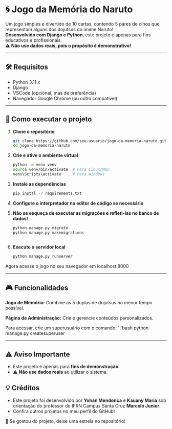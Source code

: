 # 🌀 Jogo da Memória do Naruto

Um jogo simples e divertido de 10 cartas, contendo 5 pares de olhos que representam alguns dos dojutsus do anime Naruto!  
**Desenvolvido com Django e Python**, este projeto é apenas para fins educativos e profissionais.  
⚠️ **Não use dados reais, pois o propósito é demonstrativo!**

---
## 🛠️ Requisitos
  - Python 3.11.x
  - Django
  - VSCode (opcional, mas de preferência)
  - Navegador Google Chrome (ou outro compatível)

---
## 🚀 Como executar o projeto

1. **Clone o repositório**:  
    ```bash
    git clone https://github.com/seu-usuario/jogo-da-memoria-naruto.git
    cd jogo-da-memoria-naruto
   
2. **Crie e ative o ambiente virtual**
    ```bash
    python -m venv venv
    source venv/bin/activate  # Para Linux/Mac
    venv\Scripts\activate     # Para Windows

3. **Instale as dependências**
    ```bash
    pip instal -r requirements.txt

4. **Configure o interpretador no editor de código se necessário**

5. **Não se esqueça de executar as migrações e refleti-las no banco de dados!**
    ```bash
    python manage.py migrate
    python manage.py makemigrations
     
6. **Execute o servidor local**
    ```bash
    python manage.py runserver

Agora acesse o jogo no seu navegador em localhost:8000

---
## 🎮 Funcionalidades
**Jogo de Memória:**
  Combine as 5 duplas de dojutsus no menor tempo possível.

**Página de Administração:**
  Crie e gerencie conteúdos personalizados.

Para acessar, crie um superusuário com o comando:
    ```bash
    python manage.py createsuperuser

---
## ⚠️ Aviso Importante
  - Este projeto é apenas para **fins de demonstração**.
  - ⚠️ **Não use dados reais** ao utilizar o sistema.

## 💡 Créditos
  - Este projeto foi desenvolvido por **Yohan Mendonça** e **Kauany Maria** sob orientação do professor do IFRN Campus Santa Cruz **Marcelo Junior**.
  - Confira outros projetos no meu perfil do GitHub!

🌟 Se gostou do projeto, deixe uma estrela no repositório!
